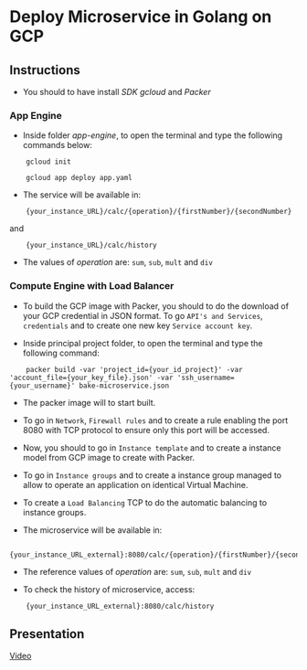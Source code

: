 # Deploy Microservice in Golang on GCP

## Instructions

- You should to have install *SDK gcloud* and *Packer*

### App Engine

- Inside folder *app-engine*, to open the terminal and type the following commands below:

```
    gcloud init
```

```
    gcloud app deploy app.yaml
```

- The service will be available in:

```
    {your_instance_URL}/calc/{operation}/{firstNumber}/{secondNumber}
```

and

```
    {your_instance_URL}/calc/history
```

- The values of *operation* are: ```sum```, ```sub```, ```mult``` and ```div```

### Compute Engine with Load Balancer

- To build the GCP image with Packer, you should to do the download of your GCP credential in JSON format. To go ```API's and Services```, ```credentials``` and to create one new key ```Service account key```.

- Inside principal project folder, to open the terminal and type the following command:

```
    packer build -var 'project_id={your_id_project}' -var 'account_file={your_key_file}.json' -var 'ssh_username={your_username}' bake-microservice.json
```

- The packer image will to start built.
- To go in ```Network```, ```Firewall rules``` and to create a rule enabling the port 8080 with TCP protocol to ensure only this port will be accessed.

- Now, you should to go in ```Instance template``` and to create a instance model from GCP image to create with Packer.

- To go in ```Instance groups``` and to create a instance group managed to allow to operate an application on identical Virtual Machine.

- To create a ```Load Balancing``` TCP to do the automatic balancing to instance groups.

- The microservice will be available in: 

```
    {your_instance_URL_external}:8080/calc/{operation}/{firstNumber}/{secondNumber}
```

- The reference values of *operation* are: ```sum```, ```sub```, ```mult``` and ```div```

- To check the history of microservice, access:

```
    {your_instance_URL_external}:8080/calc/history
```

## Presentation

[Video](https://drive.google.com/file/d/1Q76TMeeir_f8OWz5QEWdnC4saM9A_s4e/view)